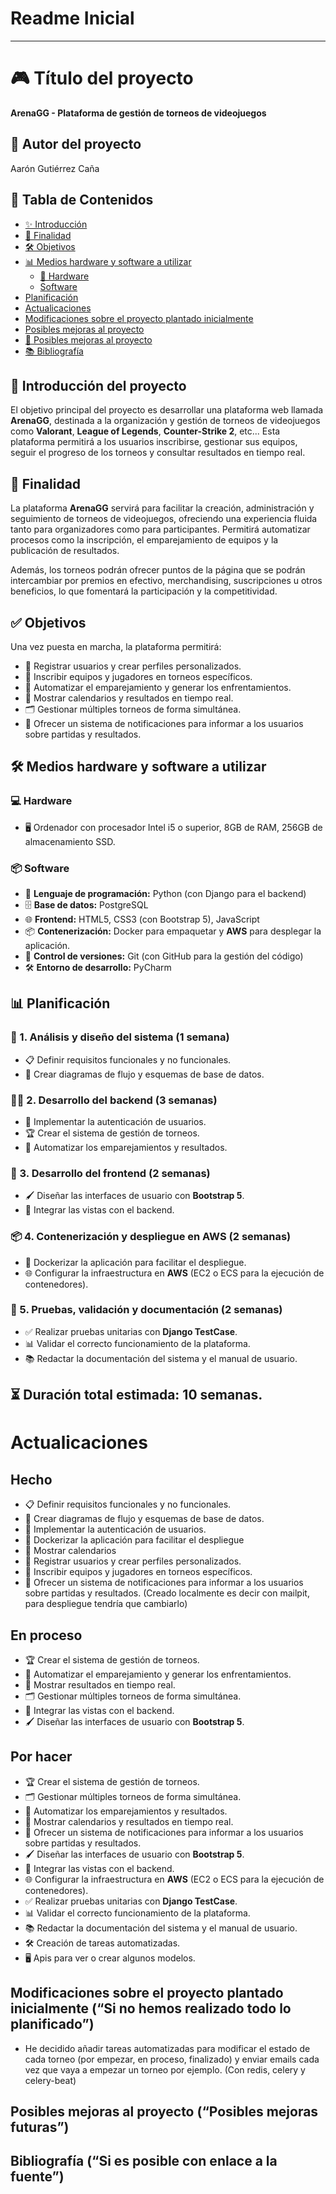 # Readme Inicial
---
# 🎮 Título del proyecto

**ArenaGG - Plataforma de gestión de torneos de videojuegos**

## 👤 Autor del proyecto

Aarón Gutiérrez Caña

## 📌 Tabla de Contenidos
- [✨ Introducción](#introducción-del-proyecto)
- [🚀 Finalidad](#Finalidad)
- [🛠️ Objetivos](#objetivos)
- [📊 Medios hardware y software a utilizar](#medios-hardware-y-software-a-utilizar)
  - [📅 Hardware](#hardware)
  - [Software](#software)
- [Planificación](#planificación)
- [Actualicaciones](#actualicaciones)
- [Modificaciones sobre el proyecto plantado inicialmente](#modificaciones-sobre-el-proyecto-plantado-inicialmente)
- [Posibles mejoras al proyecto](#posibles-mejoras-al-proyecto)
- [🔮 Posibles mejoras al proyecto](#posibles-mejoras-al-proyecto)
- [📚 Bibliografía](#bibliografía)

## 📖 Introducción del proyecto

El objetivo principal del proyecto es desarrollar una plataforma web llamada **ArenaGG**, destinada a la organización y gestión de torneos de videojuegos como **Valorant**, **League of Legends**, **Counter-Strike 2**, etc... Esta plataforma permitirá a los usuarios inscribirse, gestionar sus equipos, seguir el progreso de los torneos y consultar resultados en tiempo real. 

## 🎯 Finalidad

La plataforma **ArenaGG** servirá para facilitar la creación, administración y seguimiento de torneos de videojuegos, ofreciendo una experiencia fluida tanto para organizadores como para participantes. Permitirá automatizar procesos como la inscripción, el emparejamiento de equipos y la publicación de resultados.

Además, los torneos podrán ofrecer puntos de la página que se podrán intercambiar por premios en efectivo, merchandising, suscripciones u otros beneficios, lo que fomentará la participación y la competitividad.

## ✅ Objetivos

Una vez puesta en marcha, la plataforma permitirá:

- 🔐 Registrar usuarios y crear perfiles personalizados.
- 📝 Inscribir equipos y jugadores en torneos específicos.
- 🔄 Automatizar el emparejamiento y generar los enfrentamientos.
- 📅 Mostrar calendarios y resultados en tiempo real.
- 🗂️ Gestionar múltiples torneos de forma simultánea.
- 🔔 Ofrecer un sistema de notificaciones para informar a los usuarios sobre partidas y resultados.

## 🛠️ Medios hardware y software a utilizar

### 💻 Hardware

- 🖥️ Ordenador con procesador Intel i5 o superior, 8GB de RAM, 256GB de almacenamiento SSD.

### 📦 Software

- 🐍 **Lenguaje de programación:** Python (con Django para el backend)
- 🗄️ **Base de datos:** PostgreSQL
- 🌐 **Frontend:** HTML5, CSS3 (con Bootstrap 5), JavaScript
- 📦 **Contenerización:** Docker para empaquetar y **AWS** para desplegar la aplicación. 
- 🔄 **Control de versiones:** Git (con GitHub para la gestión del código)
- 🛠️ **Entorno de desarrollo:** PyCharm

## 📊 Planificación

### 📌 1. Análisis y diseño del sistema (1 semana)

- 📋 Definir requisitos funcionales y no funcionales.
- 📐 Crear diagramas de flujo y esquemas de base de datos.

### 🧑‍💻 2. Desarrollo del backend (3 semanas)

- 🔑 Implementar la autenticación de usuarios.
- 🏆 Crear el sistema de gestión de torneos.
- 🔢 Automatizar los emparejamientos y resultados.

### 🎨 3. Desarrollo del frontend (2 semanas)

- 🖌️ Diseñar las interfaces de usuario con **Bootstrap 5**.
- 🔗 Integrar las vistas con el backend.

### 📦 4. Contenerización y despliegue en AWS (2 semanas)

- 🐳 Dockerizar la aplicación para facilitar el despliegue.
- 🌐 Configurar la infraestructura en **AWS** (EC2 o ECS para la ejecución de contenedores).

### 🧪 5. Pruebas, validación y documentación (2 semanas)

- ✅ Realizar pruebas unitarias con **Django TestCase**.
- 📊 Validar el correcto funcionamiento de la plataforma.
- 📚 Redactar la documentación del sistema y el manual de usuario.

**⏳ Duración total estimada:** 10 semanas.
---

# Actualicaciones

## Hecho

- 📋 Definir requisitos funcionales y no funcionales.
- 📐 Crear diagramas de flujo y esquemas de base de datos.
- 🔑 Implementar la autenticación de usuarios.
- 🐳 Dockerizar la aplicación para facilitar el despliegue
- 📅 Mostrar calendarios
- 🔐 Registrar usuarios y crear perfiles personalizados.
- 📝 Inscribir equipos y jugadores en torneos específicos.
- 🔔 Ofrecer un sistema de notificaciones para informar a los usuarios sobre partidas y resultados. (Creado localmente es decir con mailpit, para despliegue tendría que cambiarlo)



## En proceso

- 🏆 Crear el sistema de gestión de torneos.
- 🔄 Automatizar el emparejamiento y generar los enfrentamientos.
- 📅 Mostrar resultados en tiempo real.
- 🗂️ Gestionar múltiples torneos de forma simultánea.
- 🔗 Integrar las vistas con el backend.
- 🖌️ Diseñar las interfaces de usuario con **Bootstrap 5**.



## Por hacer

- 🏆 Crear el sistema de gestión de torneos.
- 🗂️ Gestionar múltiples torneos de forma simultánea.
- 🔢 Automatizar los emparejamientos y resultados.
- 📅 Mostrar calendarios y resultados en tiempo real.
- 🔔 Ofrecer un sistema de notificaciones para informar a los usuarios sobre partidas y resultados.
- 🖌️ Diseñar las interfaces de usuario con **Bootstrap 5**.
- 🔗 Integrar las vistas con el backend.
- 🌐 Configurar la infraestructura en **AWS** (EC2 o ECS para la ejecución de contenedores).
- ✅ Realizar pruebas unitarias con **Django TestCase**.
- 📊 Validar el correcto funcionamiento de la plataforma.
- 📚 Redactar la documentación del sistema y el manual de usuario.
- 🛠️ Creación de tareas automatizadas.
- 🖥️ Apis para ver o crear algunos modelos.

## Modificaciones sobre el proyecto plantado inicialmente (“Si no hemos realizado todo lo planificado”)

- He decidido añadir tareas automatizadas para modificar el estado de cada torneo (por empezar, en proceso, finalizado) y enviar emails cada vez que vaya a empezar un torneo por ejemplo. (Con redis, celery y celery-beat)

## Posibles mejoras al proyecto (“Posibles mejoras futuras”)

## Bibliografía (“Si es posible con enlace a la fuente”)


